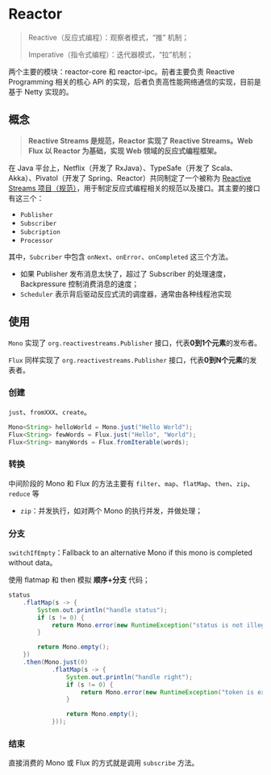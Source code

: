# Reactor

> Reactive（反应式编程）：观察者模式，“推” 机制；
>
> Imperative（指令式编程）：迭代器模式，“拉”机制；

两个主要的模块：reactor-core 和 reactor-ipc。前者主要负责 Reactive Programming 相关的核心 API 的实现，后者负责高性能网络通信的实现，目前是基于 Netty 实现的。

## 概念

> **Reactive Streams 是规范，Reactor 实现了 Reactive Streams。Web Flux 以 Reactor 为基础，实现 Web 领域的反应式编程框架。**

在 Java 平台上，Netflix（开发了 RxJava）、TypeSafe（开发了 Scala、Akka）、Pivatol（开发了 Spring、Reactor）共同制定了一个被称为 [Reactive Streams 项目（规范）](https://github.com/reactive-streams/reactive-streams-jvm)，用于制定反应式编程相关的规范以及接口。其主要的接口有这三个：

- `Publisher`
- `Subscriber`
- `Subcription`
- `Processor`

其中，`Subcriber` 中包含 `onNext`、`onError`、`onCompleted` 这三个方法。

- 如果 Publisher 发布消息太快了，超过了 Subscriber 的处理速度， Backpressure 控制消费消息的速度；
- `Scheduler` 表示背后驱动反应式流的调度器，通常由各种线程池实现

## 使用

`Mono` 实现了 `org.reactivestreams.Publisher` 接口，代表**0到1个元素**的发布者。

`Flux` 同样实现了 `org.reactivestreams.Publisher` 接口，代表**0到N个元素**的发表者。



### 创建

`just`、`fromXXX`、`create`。

```java
Mono<String> helloWorld = Mono.just("Hello World");
Flux<String> fewWords = Flux.just("Hello", "World");
Flux<String> manyWords = Flux.fromIterable(words);
```



### 转换

中间阶段的 Mono 和 Flux 的方法主要有 `filter`、`map`、`flatMap`、`then`、`zip`、`reduce` 等

- `zip`：并发执行，如对两个 Mono 的执行并发，并做处理；



### 分支

`switchIfEmpty`：Fallback to an alternative Mono if this mono is completed without data。

使用 flatmap 和 then 模拟 **顺序+分支** 代码；

```java
status
    .flatMap(s -> {
        System.out.println("handle status");
        if (s != 0) {
            return Mono.error(new RuntimeException("status is not illegal"));
        }

        return Mono.empty();
    })
    .then(Mono.just(0)
            .flatMap(s -> {
                System.out.println("handle right");
                if (s != 0) {
                    return Mono.error(new RuntimeException("token is expired"));
                }

                return Mono.empty();
            }));
```



### 结束

直接消费的 Mono 或 Flux 的方式就是调用 `subscribe` 方法。